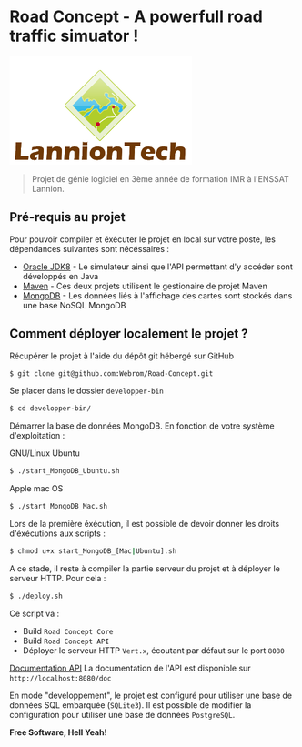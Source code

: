 # Road Concept - A powerfull road traffic simuator !
![Powered by LannionTech](./misc/LannionTech.png)

> Projet de génie logiciel en 3ème année de formation IMR à l'ENSSAT Lannion.

## Pré-requis au projet
Pour pouvoir compiler et éxécuter le projet en local sur votre poste, les dépendances suivantes sont nécéssaires :
* [Oracle JDK8] - Le simulateur ainsi que l'API permettant d'y accéder sont développés en Java
* [Maven] - Ces deux projets utilisent le gestionaire de projet Maven
* [MongoDB] - Les données liés à l'affichage des cartes sont stockés dans une base NoSQL MongoDB

## Comment déployer localement le projet ?

Récupérer le projet à l'aide du dépôt git hébergé sur GitHub
```sh
$ git clone git@github.com:Webrom/Road-Concept.git
```
Se placer dans le dossier ```developper-bin```
```sh
$ cd developper-bin/
```
Démarrer la base de données MongoDB. En fonction de votre système d'exploitation :


GNU/Linux Ubuntu
```sh
$ ./start_MongoDB_Ubuntu.sh

```
Apple mac OS
```sh
$ ./start_MongoDB_Mac.sh
```
Lors de la première éxécution, il est possible de devoir donner les droits d'éxécutions aux scripts :
```sh
$ chmod u+x start_MongoDB_[Mac|Ubuntu].sh
```

A ce stade, il reste à compiler la partie serveur du projet et à déployer le serveur HTTP. Pour cela :
```sh
$ ./deploy.sh
```
Ce script va :
* Build ```Road Concept Core```
* Build ```Road Concept API```
* Déployer le serveur HTTP ```Vert.x```, écoutant par défaut sur le port ```8080```
    
[Documentation API] La documentation de l'API est disponible sur ```http://localhost:8080/doc```

En mode "developpement", le projet est configuré pour utiliser une base de données SQL embarquée (```SQLite3```). Il est possible de modifier la configuration pour utiliser une base de données ```PostgreSQL```.


**Free Software, Hell Yeah!**

[//]: # (These are reference links used in the body of this note and get stripped out when the markdown processor does its job. There is no need to format nicely because it shouldn't be seen. Thanks SO - http://stackoverflow.com/questions/4823468/store-comments-in-markdown-syntax)


   [Maven]: <https://maven.apache.org/>
   [Oracle JDK8]: <http://www.oracle.com/technetwork/java/javase/downloads/jdk8-downloads-2133151.html>
   [MongoDB]: <https://www.mongodb.com/>
   [Documentation API]: <http://localhost:8080/doc/>
